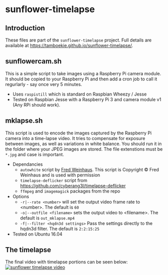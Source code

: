 # sunflower-timelapse

## Introduction ##
These files are part of the ```sunflower-timelapse``` project. Full details are available at https://tamboekie.github.io/sunflower-timelapse/.

## sunflowercam.sh ##
This is a simple script to take images using a Raspberry Pi camera module. It should be copied to your Raspberry Pi and then add a cron job to call it regurlarly - say once very 5 minutes.
* Uses `raspistill` which is standard on Raspbian Wheezy / Jesse
* Tested on Raspbian Jesse with a Raspberry Pi 3 and camera module v1 (Any RPi should work).

## mklapse.sh ##
This script is used to encode the images captured by the Raspberry Pi camera into a time-lapse video. It tries to compensate for exposure between images, as well as variations in white balance. You should run it in the folder where your JPEG images are stored. The file extenstions must be `*.jpg` and case is important.
* Dependancies
  * ```autowhite``` script by [Fred Weinhaus](http://www.fmwconcepts.com/imagemagick/autowhite/index.php). This script is Copyright © Fred Weinhaus and is used with permission
  * ```timelapse-deflicker``` script from https://github.com/cyberang3l/timelapse-deflicker
  * ```ffmpeg``` and ```imagemagick``` packages from the repo
* Options
  * `-r|--rate <number>` will set the output video frame rate to \<number\>. The default is `60`
  * `-o|--outfile <filename>` sets the output video to \<filename\>. The default is `out_mklapse.mp4`
  * `-f|--filter <hqdn3d settings>` Pass the settings directly to the hqdn3d filter. The default is `2:2:15:25`
* Tested on Ubuntu 16.04

## The timelapse ##
The final video with timelapse portions can be seen below:
[![sunflower timelapse video](http://img.youtube.com/vi/gPlqOmSYeZw/mqdefault.jpg)](https://youtu.be/gPlqOmSYeZw)
